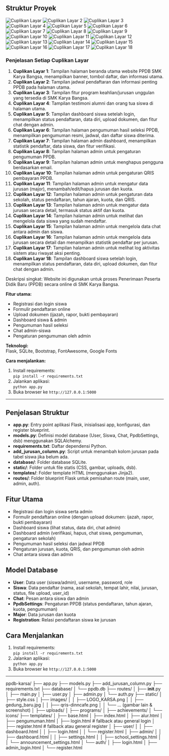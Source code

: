 

## Struktur Proyek

![Cuplikan Layar](static/images/Cuplikan%20layar%202025-05-22%20111917.png)
![Cuplikan Layar 2](static/images/Cuplikan%20layar%202025-05-22%20114202.png)
![Cuplikan Layar 3](static/images/Cuplikan%20layar%202025-05-22%20111957.png)
![Cuplikan Layar 4](static/images/Cuplikan%20layar%202025-05-22%20111950.png)
![Cuplikan Layar 5](static/images/Cuplikan%20layar%202025-05-22%20111940.png)
![Cuplikan Layar 6](static/images/Cuplikan%20layar%202025-05-22%20114230.png)
![Cuplikan Layar 7](static/images/Cuplikan%20layar%202025-05-22%20114239.png)
![Cuplikan Layar 8](static/images/Cuplikan%20layar%202025-05-22%20114302.png)
![Cuplikan Layar 9](static/images/Cuplikan%20layar%202025-05-22%20114310.png)
![Cuplikan Layar 10](static/images/Cuplikan%20layar%202025-05-22%20114319.png)
![Cuplikan Layar 11](static/images/Cuplikan%20layar%202025-05-22%20114328.png)
![Cuplikan Layar 12](static/images/Cuplikan%20layar%202025-05-22%20114352.png)
![Cuplikan Layar 13](static/images/Cuplikan%20layar%202025-05-22%20114406.png)
![Cuplikan Layar 14](static/images/Cuplikan%20layar%202025-05-22%20114413.png)
![Cuplikan Layar 15](static/images/Cuplikan%20layar%202025-05-22%20114423.png)
![Cuplikan Layar 16](static/images/Cuplikan%20layar%202025-05-22%20114443.png)
![Cuplikan Layar 17](static/images/Cuplikan%20layar%202025-05-22%20114454.png)
![Cuplikan Layar 18](static/images/Cuplikan%20layar%202025-05-22%20111940.png)

### Penjelasan Setiap Cuplikan Layar

1. **Cuplikan Layar 1**: Tampilan halaman beranda utama website PPDB SMK Karya Bangsa, menampilkan banner, tombol daftar, dan informasi utama.
2. **Cuplikan Layar 2**: Tampilan jadwal pendaftaran dan informasi penting PPDB pada halaman utama.
3. **Cuplikan Layar 3**: Tampilan fitur program keahlian/jurusan unggulan yang tersedia di SMK Karya Bangsa.
4. **Cuplikan Layar 4**: Tampilan testimoni alumni dan orang tua siswa di halaman utama.
5. **Cuplikan Layar 5**: Tampilan dashboard siswa setelah login, menampilkan status pendaftaran, data diri, upload dokumen, dan fitur chat dengan admin.
6. **Cuplikan Layar 6**: Tampilan halaman pengumuman hasil seleksi PPDB, menampilkan pengumuman resmi, jadwal, dan daftar siswa diterima.
7. **Cuplikan Layar 7**: Tampilan halaman admin dashboard, menampilkan statistik pendaftar, data siswa, dan fitur verifikasi.
8. **Cuplikan Layar 8**: Tampilan halaman admin untuk pengaturan pengumuman PPDB.
9. **Cuplikan Layar 9**: Tampilan halaman admin untuk menghapus pengguna berdasarkan email.
10. **Cuplikan Layar 10**: Tampilan halaman admin untuk pengaturan QRIS pembayaran PPDB.
11. **Cuplikan Layar 11**: Tampilan halaman admin untuk mengatur data jurusan (major), menambah/edit/hapus jurusan dan kuota.
12. **Cuplikan Layar 12**: Tampilan halaman admin untuk pengaturan data sekolah, status pendaftaran, tahun ajaran, kuota, dan QRIS.
13. **Cuplikan Layar 13**: Tampilan halaman admin untuk mengatur data jurusan secara detail, termasuk status aktif dan kuota.
14. **Cuplikan Layar 14**: Tampilan halaman admin untuk melihat dan mengelola data siswa yang sudah mendaftar.
15. **Cuplikan Layar 15**: Tampilan halaman admin untuk mengelola data chat antara admin dan siswa.
16. **Cuplikan Layar 16**: Tampilan halaman admin untuk mengelola data jurusan secara detail dan menampilkan statistik pendaftar per jurusan.
17. **Cuplikan Layar 17**: Tampilan halaman admin untuk melihat log aktivitas sistem atau riwayat aksi penting.
18. **Cuplikan Layar 18**: Tampilan dashboard siswa setelah login, menampilkan status pendaftaran, data diri, upload dokumen, dan fitur chat dengan admin.


Deskripsi singkat:
Website ini digunakan untuk proses Penerimaan Peserta Didik Baru (PPDB) secara online di SMK Karya Bangsa.

**Fitur utama:**
- Registrasi dan login siswa
- Formulir pendaftaran online
- Upload dokumen (ijazah, rapor, bukti pembayaran)
- Dashboard siswa & admin
- Pengumuman hasil seleksi
- Chat admin-siswa
- Pengaturan pengumuman oleh admin

**Teknologi:**  
Flask, SQLite, Bootstrap, FontAwesome, Google Fonts

**Cara menjalankan:**
1. Install requirements:  
   `pip install -r requirements.txt`
2. Jalankan aplikasi:  
   `python app.py`
3. Buka browser ke `http://127.0.0.1:5000`

---


## Penjelasan Struktur

- **app.py**: Entry point aplikasi Flask, inisialisasi app, konfigurasi, dan register blueprint.
- **models.py**: Definisi model database (User, Siswa, Chat, PpdbSettings, dsb) menggunakan SQLAlchemy.
- **requirements.txt**: Daftar dependensi Python.
- **add_jurusan_column.py**: Script untuk menambah kolom jurusan pada tabel siswa jika belum ada.
- **database/**: Folder database SQLite.
- **static/**: Folder untuk file statis (CSS, gambar, uploads, dsb).
- **templates/**: Folder template HTML (menggunakan Jinja2).
- **routes/**: Folder blueprint Flask untuk pemisahan route (main, user, admin, auth).

## Fitur Utama

- Registrasi dan login siswa serta admin
- Formulir pendaftaran online (dengan upload dokumen: ijazah, rapor, bukti pembayaran)
- Dashboard siswa (lihat status, data diri, chat admin)
- Dashboard admin (verifikasi, hapus, chat siswa, pengumuman, pengaturan sekolah)
- Pengumuman hasil seleksi dan jadwal PPDB
- Pengaturan jurusan, kuota, QRIS, dan pengumuman oleh admin
- Chat antara siswa dan admin

## Model Database

- **User**: Data user (siswa/admin), username, password, role
- **Siswa**: Data pendaftar (nama, asal sekolah, tempat lahir, nilai, jurusan, status, file upload, user_id)
- **Chat**: Pesan antara siswa dan admin
- **PpdbSettings**: Pengaturan PPDB (status pendaftaran, tahun ajaran, kuota, pengumuman)
- **Major**: Data jurusan dan kuota
- **Registration**: Relasi pendaftaran siswa ke jurusan

## Cara Menjalankan

1. Install requirements:  
   `pip install -r requirements.txt`
2. Jalankan aplikasi:  
   `python app.py`
3. Buka browser ke `http://127.0.0.1:5000`

---
ppdb-karsa/
├── app.py
├── models.py
├── add_jurusan_column.py
├── requirements.txt
├── database/
│   └── ppdb.db
├── routes/
│   ├── __init__.py
│   ├── main.py
│   ├── user.py
│   ├── admin.py
│   └── auth.py
├── static/
│   ├── style.css
│   ├── images/
│   │   ├── LOGO_KARSA.png
│   │   ├── gedung_baru.jpg
│   │   ├── qris-dinncafe.png
│   │   └── ... (gambar lain & screenshot)
│   ├── uploads/
│   ├── programs/
│   ├── achievements/
│   └── icons/
├── templates/
│   ├── base.html
│   ├── index.html
│   ├── alur.html
│   ├── pengumuman.html
│   ├── login.html          # fallback atau general login
│   ├── register.html       # fallback atau general register
│   ├── user/
│   │   ├── dashboard.html
│   │   ├── login.html
│   │   └── register.html
│   ├── admin/
│   │   ├── dashboard.html
│   │   ├── settings.html
│   │   ├── school_settings.html
│   │   └── announcement_settings.html
│   └── auth/
│       ├── login.html
│       ├── admin_login.html
│       └── register.html

